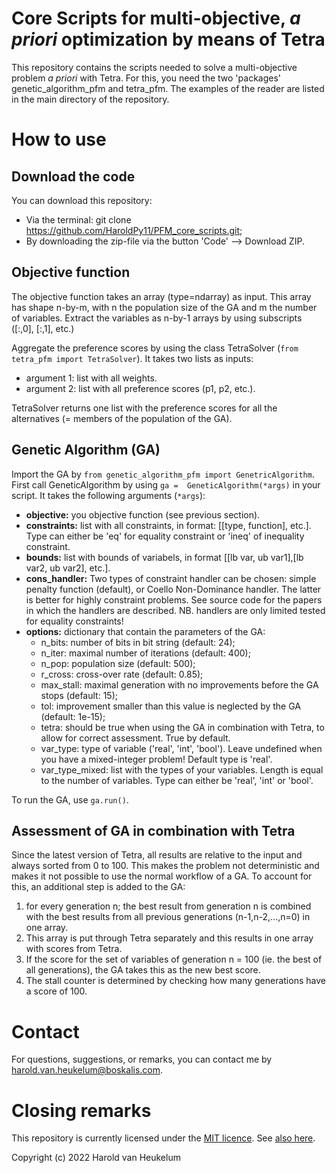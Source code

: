 # Core Scripts for multi-objective, _a priori_ optimization by means of Tetra

This repository contains the scripts needed to solve a multi-objective problem _a priori_ with Tetra. For this, you need
the two 'packages' genetic_algorithm_pfm and tetra_pfm. The examples of the reader are listed in the main directory of 
the repository.

# How to use

## Download the code

You can download this repository:

- Via the terminal: git clone https://github.com/HaroldPy11/PFM_core_scripts.git;
- By downloading the zip-file via the button 'Code' --> Download ZIP.

## Objective function

The objective function takes an array (type=ndarray) as input. This array has shape n-by-m, with n the population size
of the GA and m the number of variables. Extract the variables as n-by-1 arrays by using subscripts ([:,0], [:,1], etc.)

Aggregate the preference scores by using the class TetraSolver (`from tetra_pfm import TetraSolver`). It takes two lists
as inputs:

- argument 1: list with all weights.
- argument 2: list with all preference scores (p1, p2, etc.).

TetraSolver returns one list with the preference scores for all the alternatives (= members of the population of the GA).

## Genetic Algorithm (GA)

Import the GA by `from genetic_algorithm_pfm import GenetricAlgorithm`. First call GeneticAlgorithm by using `ga = 
GeneticAlgorithm(*args)` in your script. It takes the following arguments (`*args`):

- **objective:** you objective function (see previous section).
- **constraints:** list with all constraints, in format: [[type, function], etc.]. Type can either be 'eq' for equality
  constraint or 'ineq' of inequality constraint.
- **bounds:** list with bounds of variabels, in format [[lb var, ub var1],[lb var2, ub var2], etc.].
- **cons_handler:** Two types of constraint handler can be chosen: simple penalty function (default), or Coello
  Non-Dominance handler. The latter is better for highly constraint problems. See source code for the papers in which
  the handlers are described. NB. handlers are only limited tested for equality constraints!
- **options:** dictionary that contain the parameters of the GA:
    - n_bits: number of bits in bit string (default: 24);
    - n_iter: maximal number of iterations (default: 400);
    - n_pop: population size (default: 500);
    - r_cross: cross-over rate (default: 0.85);
    - max_stall: maximal generation with no improvements before the GA stops (default: 15);
    - tol: improvement smaller than this value is neglected by the GA (default: 1e-15);
    - tetra: should be true when using the GA in combination with Tetra, to allow for correct assessment. True by default.
    - var_type: type of variable ('real', 'int', 'bool'). Leave undefined when you have a mixed-integer problem! Default type is 'real'.
    - var_type_mixed: list with the types of your variables. Length is equal to the number of variables. Type can either be 'real', 'int' or 'bool'.

To run the GA, use `ga.run()`.

## Assessment of GA in combination with Tetra

Since the latest version of Tetra, all results are relative to the input and always sorted from 0 to 100. This makes the
problem not deterministic and makes it not possible to use the normal workflow of a GA. To account for this, an
additional step is added to the GA:

1. for every generation n; the best result from generation n is combined with the best results from all previous
   generations (n-1,n-2,...,n=0) in one array.
2. This array is put through Tetra separately and this results in one array with scores from Tetra.
3. If the score for the set of variables of generation n = 100 (ie. the best of all generations), the GA takes this as
   the new best score.
4. The stall counter is determined by checking how many generations have a score of 100.

# Contact

For questions, suggestions, or remarks, you can contact me by harold.van.heukelum@boskalis.com.

# Closing remarks

This repository is currently licensed under the [MIT licence](https://choosealicense.com/licenses/mit/).
See [also here](https://github.com/HaroldPy11/PFM_core_scripts/blob/main/LICENSE).

Copyright (c) 2022 Harold van Heukelum
